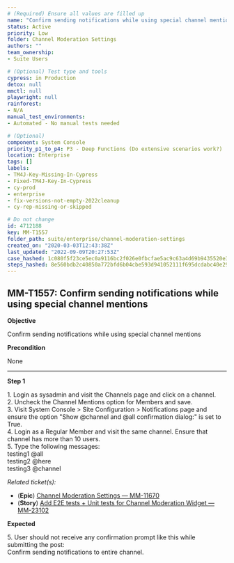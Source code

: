 ```yaml
---
# (Required) Ensure all values are filled up
name: "Confirm sending notifications while using special channel mentions"
status: Active
priority: Low
folder: Channel Moderation Settings
authors: ""
team_ownership: 
- Suite Users

# (Optional) Test type and tools
cypress: in Production
detox: null
mmctl: null
playwright: null
rainforest: 
- N/A
manual_test_environments: 
- Automated - No manual tests needed

# (Optional)
component: System Console
priority_p1_to_p4: P3 - Deep Functions (Do extensive scenarios work?)
location: Enterprise
tags: []
labels: 
- TM4J-Key-Missing-In-Cypress
- Fixed-TM4J-Key-In-Cypress
- cy-prod
- enterprise
- fix-versions-not-empty-2022cleanup
- cy-rep-missing-or-skipped

# Do not change
id: 4712188
key: MM-T1557
folder_path: suite/enterprise/channel-moderation-settings
created_on: "2020-03-03T12:43:38Z"
last_updated: "2022-09-09T20:27:53Z"
case_hashed: 1c080f5f23ce5ec0a9116bc2f026e0fbcfae5ac9c63a4d69b9435520e33e2a028f0b4e83668d9fcdf7600513557dd259
steps_hashed: 8e560bdb2c40850a772bfd6b04cbe593d941052111f695dcdabc40e29e37c09e27e2a42f875bf431228d25540a7343d5
---
```


## MM-T1557: Confirm sending notifications while using special channel mentions

**Objective**

Confirm sending notifications while using special channel mentions

**Precondition**

None

---

**Step 1**

1\. Login as sysadmin and visit the Channels page and click on a channel.\
2\. Uncheck the Channel Mentions option for Members and save.\
3\. Visit System Console > Site Configuration > Notifications page and ensure the option "Show @channel and @all confirmation dialog:" is set to True.\
4\. Login as a Regular Member and visit the same channel. Ensure that channel has more than 10 users.\
5\. Type the following messages:\
testing1 @all\
testing2 @here\
testing3 @channel

_Related ticket(s):_

- (**Epic**) [Channel Moderation Settings — MM-11670](https://mattermost.atlassian.net/browse/MM-11670)
- (**Story**) [Add E2E tests + Unit tests for Channel Moderation Widget — MM-23102](http://mmthttps%3A//mattermost.atlassian.net/browse/MM-23102)

**Expected**

5\. User should not receive any confirmation prompt like this while submitting the post:\
Confirm sending notifications to entire channel.
